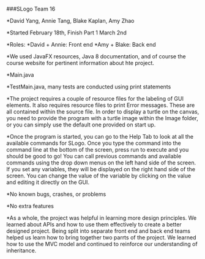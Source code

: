 ###SLogo Team 16

*David Yang, Annie Tang, Blake Kaplan, Amy Zhao

*Started February 18th, Finish Part 1 March 2nd

*Roles:
	*David + Annie: Front end
	*Amy + Blake: Back end

*We used JavaFX resources, Java 8 documentation, and of course the course website for pertinent information about hte project.

*Main.java

*TestMain.java, many tests are conducted using print statements

*The project requires a couple of resource files for the labeling of GUI elements. It also requires resource files to print Error messages. These are all contained within the source file. In order to display a turtle on the canvas, you need to provide the program with a turtle image within the Image folder, or you can simply use the default one provided on start up.

*Once the program is started, you can go to the Help Tab to look at all the available commands for SLogo. Once you type the command into the command line at the bottom of the screen, press run to execute and you should be good to go! You can call previous commands and available commands using the drop down menus on the left hand side of the screen. If you set any variables, they will be displayed on the right hand side of the screen. You can change the value of the variable by clicking on the value and editing it directly on the GUI.

*No known bugs, crashes, or problems

*No extra features

*As a whole, the project was helpful in learning more design principles. We learned about APIs and how to use them effectively to create a better designed project. Being split into separate front end and back end teams helped us learn how to bring together two parrts of the project. We learned how to use the MVC model and continued to reinforce our understanding of inheritance. 